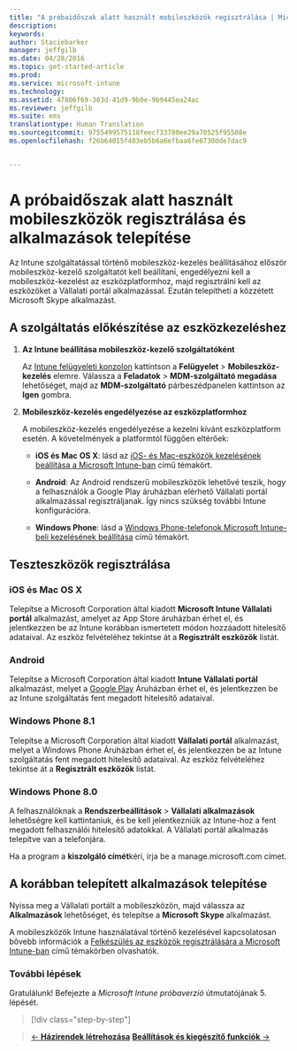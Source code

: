 ```yaml
---
title: "A próbaidőszak alatt használt mobileszközök regisztrálása | Microsoft Intune"
description: 
keywords: 
author: Staciebarker
manager: jeffgilb
ms.date: 04/28/2016
ms.topic: get-started-article
ms.prod: 
ms.service: microsoft-intune
ms.technology: 
ms.assetid: 47806f69-303d-41d9-9b0e-9b9445ea24ac
ms.reviewer: jeffgilb
ms.suite: ems
translationtype: Human Translation
ms.sourcegitcommit: 9755499575118feecf33780ee29a70525f95508e
ms.openlocfilehash: f26b64015f483eb5b6a6efbaa6fe6730dde7dac9


---
```


# A próbaidőszak alatt használt mobileszközök regisztrálása és alkalmazások telepítése
Az Intune szolgáltatással történő mobileszköz-kezelés beállításához először mobileszköz-kezelő szolgáltatót kell beállítani, engedélyezni kell a mobileszköz-kezelést az eszközplatformhoz, majd regisztrálni kell az eszközöket a Vállalati portál alkalmazással. Ezután telepítheti a közzétett Microsoft Skype alkalmazást.

## A szolgáltatás előkészítése az eszközkezeléshez

1.  **Az Intune beállítása mobileszköz-kezelő szolgáltatóként**

    Az [Intune felügyeleti konzolon](https://manage.microsoft.com/) kattintson a **Felügyelet** &gt; **Mobileszköz-kezelés** elemre. Válassza a **Feladatok** > **MDM-szolgáltató megadása** lehetőséget, majd az **MDM-szolgáltató** párbeszédpanelen kattintson az **Igen** gombra.

2.  **Mobileszköz-kezelés engedélyezése az eszközplatformhoz**

    A mobileszköz-kezelés engedélyezése a kezelni kívánt eszközplatform esetén. A követelmények a platformtól függően eltérőek:

    -   **iOS és Mac OS X**: lásd az [iOS- és Mac-eszközök kezelésének beállítása a Microsoft Intune-ban](/Intune/Deploy-Use/set-up-ios-and-mac-management-with-microsoft-intune) című témakört.

    -   **Android**: Az Android rendszerű mobileszközök lehetővé teszik, hogy a felhasználók a Google Play áruházban elérhető Vállalati portál alkalmazással regisztráljanak. Így nincs szükség további Intune konfigurációra.

    -   **Windows Phone**: lásd a [Windows Phone-telefonok Microsoft Intune-beli kezelésének beállítása](/Intune/Deploy-Use/set-up-windows-phone-management-with-microsoft-intune) című témakört.

## Teszteszközök regisztrálása

### iOS és Mac OS X
Telepítse a Microsoft Corporation által kiadott **Microsoft Intune Vállalati portál** alkalmazást, amelyet az App Store áruházban érhet el, és jelentkezzen be az Intune korábban ismertetett módon hozzáadott hitelesítő adataival. Az eszköz felvételéhez tekintse át a **Regisztrált eszközök** listát.

### Android
Telepítse a Microsoft Corporation által kiadott **Intune Vállalati portál** alkalmazást, melyet a [Google Play](http://go.microsoft.com/fwlink/p/?LinkId=386612) Áruházban érhet el, és jelentkezzen be az Intune szolgáltatás fent megadott hitelesítő adataival.

### Windows Phone 8.1
Telepítse a Microsoft Corporation által kiadott **Vállalati portál** alkalmazást, melyet a Windows Phone Áruházban érhet el, és jelentkezzen be az Intune szolgáltatás fent megadott hitelesítő adataival.  Az eszköz felvételéhez tekintse át a **Regisztrált eszközök** listát.

 ### Windows Phone 8.0
 A felhasználóknak a **Rendszerbeállítások** &gt; **Vállalati alkalmazások** lehetőségre kell kattintaniuk, és be kell jelentkezniük az Intune-hoz a fent megadott felhasználói hitelesítő adatokkal. A Vállalati portál alkalmazás telepítve van a telefonjára.

Ha a program a **kiszolgáló címét**kéri, írja be a manage.microsoft.com címet.


## A korábban telepített alkalmazások telepítése
Nyissa meg a Vállalati portált a mobileszközön, majd válassza az **Alkalmazások** lehetőséget, és telepítse a **Microsoft Skype** alkalmazást.

A mobileszközök Intune használatával történő kezelésével kapcsolatosan bővebb információk a [Felkészülés az eszközök regisztrálására a Microsoft Intune-ban](/Intune/deploy-use/get-ready-to-enroll-devices-in-microsoft-intune) című témakörben olvashatók.

### További lépések
Gratulálunk! Befejezte a *Microsoft Intune próbaverzió* útmutatójának 5. lépését.

>[!div class="step-by-step"]

>[&larr; **Házirendek létrehozása**](.\get-started-with-a-30-day-trial-of-microsoft-intune-step-4.md)     [**Beállítások és kiegészítő funkciók** &rarr;](.\get-started-with-a-30-day-trial-of-microsoft-intune-step-6.md)  



<!--HONumber=Jun16_HO4-->


